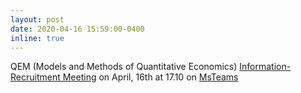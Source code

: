 ```yaml
---
layout: post
date: 2020-04-16 15:59:00-0400
inline: true
---
```

QEM (Models and Methods of Quantitative Economics) [Information-Recruitment Meeting](https://www.facebook.com/QEMSGH/) on April, 16th at 17.10 on [MsTeams](https://teams.microsoft.com/l/team/19%3a7784b8b7a9924a249f8881938cc2921d%40thread.tacv2/conversations?groupId=b875dba2-cc28-4760-8423-dc03fa1e506c&tenantId=164e1b0e-c8e5-41a9-9bbb-6f7ed40eef04)
